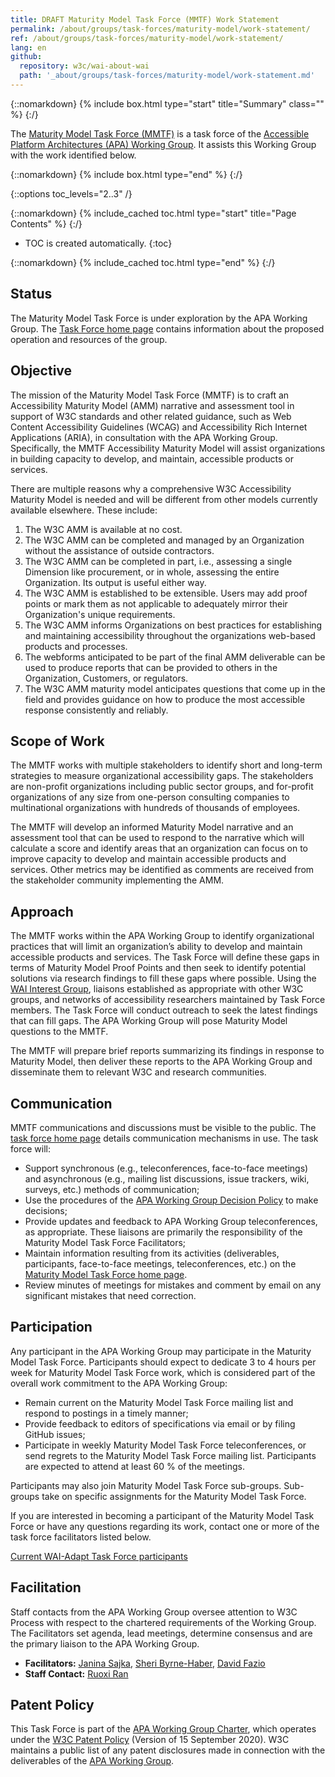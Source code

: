 ```yaml
---
title: DRAFT Maturity Model Task Force (MMTF) Work Statement
permalink: /about/groups/task-forces/maturity-model/work-statement/
ref: /about/groups/task-forces/maturity-model/work-statement/
lang: en
github:
  repository: w3c/wai-about-wai
  path: '_about/groups/task-forces/maturity-model/work-statement.md'
---
```


{::nomarkdown}
{% include box.html type="start" title="Summary" class="" %}
{:/}

The [Maturity Model Task Force (MMTF)](/about/groups/task-forces/maturity-model/) is a task force of the [Accessible Platform Architectures (APA) Working Group](/about/groups/apawg/). It assists this Working Group with the work identified below.

{::nomarkdown}
{% include box.html type="end" %}
{:/}

{::options toc_levels="2..3" /}

{::nomarkdown}
{% include_cached toc.html type="start" title="Page Contents" %}
{:/}

-   TOC is created automatically.
{:toc}

{::nomarkdown}
{% include_cached toc.html type="end" %}
{:/}

## Status

The Maturity Model Task Force is under exploration by the APA Working Group. The [Task Force home page](/about/groups/task-forces/maturity-model/) contains information about the proposed operation and resources of the group.

## Objective

The mission of the Maturity Model Task Force (MMTF) is to craft an Accessibility Maturity Model (AMM) narrative and assessment tool in support of W3C standards and other related guidance, such as Web Content Accessibility Guidelines (WCAG) and Accessibility Rich Internet Applications (ARIA), in consultation with the APA Working Group. Specifically, the MMTF Accessibility Maturity Model will assist organizations in building capacity to develop, and maintain, accessible products or services.

There are multiple reasons why a comprehensive W3C Accessibility Maturity Model is needed and will be different from other models currently available elsewhere. These include:

1. The W3C AMM is available at no cost.
2. The W3C AMM can be completed and managed by an Organization without the assistance of outside contractors.
3. The W3C AMM can be completed in part, i.e., assessing a single Dimension like procurement, or in whole, assessing the entire Organization. Its output is useful either way.
4. The W3C AMM is established to be extensible. Users may add proof points or mark them as not applicable to adequately mirror their Organization's unique requirements.
5. The W3C AMM informs Organizations on best practices for establishing and maintaining accessibility throughout the organizations web-based products and processes.
6. The webforms anticipated to be part of the final AMM deliverable can be used to produce reports that can be provided to others in the Organization, Customers, or regulators.
7. The W3C AMM maturity model anticipates questions that come up in the field and provides guidance on how to produce the most accessible response consistently and reliably.

## Scope of Work

The MMTF works with multiple stakeholders to identify short and long-term strategies to measure organizational accessibility gaps. The stakeholders are non-profit organizations including public sector groups, and for-profit organizations of any size from one-person consulting companies to multinational organizations with hundreds of thousands of employees.

The MMTF will develop an informed Maturity Model narrative and an assessment tool that can be used to respond to the narrative which will calculate a score and identify areas that an organization can focus on to improve capacity to develop and maintain accessible products and services. Other metrics may be identified as comments are received from the stakeholder community implementing the AMM.

## Approach

The MMTF works within the APA Working Group to identify organizational practices that will limit an organization’s ability to develop and maintain accessible products and services. The Task Force will define these gaps in terms of Maturity Model Proof Points and then seek to identify potential solutions via research findings to fill these gaps where possible. Using the [WAI Interest Group](/about/groups/waiig/), liaisons established as appropriate with other W3C groups, and networks of accessibility researchers maintained by Task Force members. The Task Force will conduct outreach to seek the latest findings that can fill gaps. The APA Working Group will pose Maturity Model questions to the MMTF.

The MMTF will prepare brief reports summarizing its findings in response to Maturity Model, then deliver these reports to the APA Working Group and disseminate them to relevant W3C and research communities.

## Communication

MMTF communications and discussions must be visible to the public. The [task force home page](/about/groups/task-forces/maturity-model/) details communication mechanisms in use. The task force will:

- Support synchronous (e.g., teleconferences, face-to-face meetings) and asynchronous (e.g., mailing list discussions, issue trackers, wiki, surveys, etc.) methods of communication;
- Use the procedures of the [APA Working Group Decision Policy](/about/groups/apawg/decision-policy/) to make decisions;
- Provide updates and feedback to APA Working Group teleconferences, as appropriate. These liaisons are primarily the responsibility of the Maturity Model Task Force Facilitators;
- Maintain information resulting from its activities (deliverables, participants, face-to-face meetings, teleconferences, etc.) on the [Maturity Model Task Force home page](/about/groups/task-forces/maturity-model/).
- Review minutes of meetings for mistakes and comment by email on any significant mistakes that need correction.

## Participation

Any participant in the APA Working Group may participate in the Maturity Model Task Force. Participants should expect to dedicate 3 to 4 hours per week for Maturity Model Task Force work, which is considered part of the overall work commitment to the APA Working Group:

- Remain current on the Maturity Model Task Force mailing list and respond to postings in a timely manner;
- Provide feedback to editors of specifications via email or by filing GitHub issues;
- Participate in weekly Maturity Model Task Force teleconferences, or send regrets to the Maturity Model Task Force mailing list. Participants are expected to attend at least 60 % of the meetings.

Participants may also join Maturity Model Task Force sub-groups. Sub-groups take on specific assignments for the Maturity Model Task Force.

If you are interested in becoming a participant of the Maturity Model Task Force or have any questions regarding its work, contact one or more of the task force facilitators listed below.

[Current WAI-Adapt Task Force participants](https://www.w3.org/groups/tf/maturity/participants)

## Facilitation

Staff contacts from the APA Working Group oversee attention to W3C Process with respect to the chartered requirements of the Working Group. The Facilitators set agenda, lead meetings, determine consensus and are the primary liaison to the APA Working Group.

- **Facilitators:** [Janina Sajka](mailto:janina@rednote.net), [Sheri Byrne-Haber](mailto:sbyrnehaber@vmware.com), [David Fazio](mailto:dfazio@helixopp.com)
- **Staff Contact:** [Ruoxi Ran](https://www.w3.org/People/roy/)

## Patent Policy

This Task Force is part of the [APA Working Group Charter](https://www.w3.org/WAI/APA/charter), which operates under the [W3C Patent Policy](https://www.w3.org/Consortium/Patent-Policy-20200915/) (Version of 15 September 2020). W3C maintains a public list of any patent disclosures made in connection with the deliverables of the [APA Working Group](https://www.w3.org/2004/01/pp-impl/83907/status).